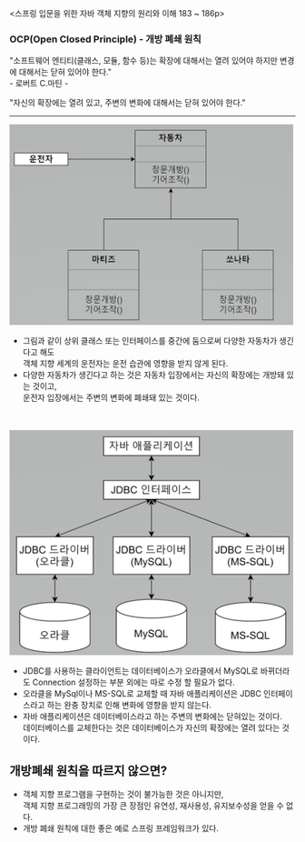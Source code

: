 <스프링 입문을 위한 자바 객체 지향의 원리와 이해 183 ~ 186p>

### OCP(Open Closed Principle) - 개방 폐쇄 원칙

"소프트웨어 엔티티(클래스, 모듈, 함수 등)는 확장에 대해서는 열려 있어야 하지만 변경에 대해서는 닫혀 있어야 한다."  
    - 로버트 C.마틴 -

"자신의 확장에는 열려 있고, 주변의 변화에 대해서는 닫혀 있어야 한다."

-----

<img src="img.jpg" style="width: 500px;">

* 그림과 같이 상위 클래스 또는 인터페이스를 중간에 둠으로써 다양한 자동차가 생긴다고 해도  
  객체 지향 세계의 운전자는 운전 습관에 영향을 받지 않게 된다.
* 다양한 자동차가 생긴다고 하는 것은 자동차 입장에서는 자신의 확장에는 개방돼 있는 것이고,  
  운전자 입장에서는 주변의 변화에 폐쇄돼 있는 것이다.
<br/>
<br/>

<img src="img2.jpg" style="width: 500px;">

- JDBC를 사용하는 클라이언트는 데이터베이스가 오라클에서 MySQL로 바뀌더라도 Connection 설정하는 부분 외에는 따로 수정 할 필요가 없다.
- 오라클을 MySql이나 MS-SQL로 교체할 때 자바 애플리케이션은 JDBC 인터페이스라고 하는 완충 장치로 인해 변화에 영향을 받지 않는다.
- 자바 애플리케이션은 데이터베이스라고 하는 주변의 변화에는 닫혀있는 것이다.  
  데이터베이스를 교체한다는 것은 데이터베이스가 자신의 확장에는 열려 있다는 것이다.



## 개방폐쇄 원칙을 따르지 않으면?
- 객체 지향 프로그램을 구현하는 것이 불가능한 것은 아니지만,  
  객체 지향 프로그래밍의 가장 큰 장점인 유연성, 재사용성, 유지보수성을 얻을 수 없다.
- 개방 폐쇄 원칙에 대한 좋은 예로 스프링 프레임워크가 있다.